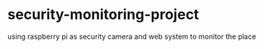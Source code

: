 # security-monitoring-project
using raspberry pi as security camera and web system to monitor the place

